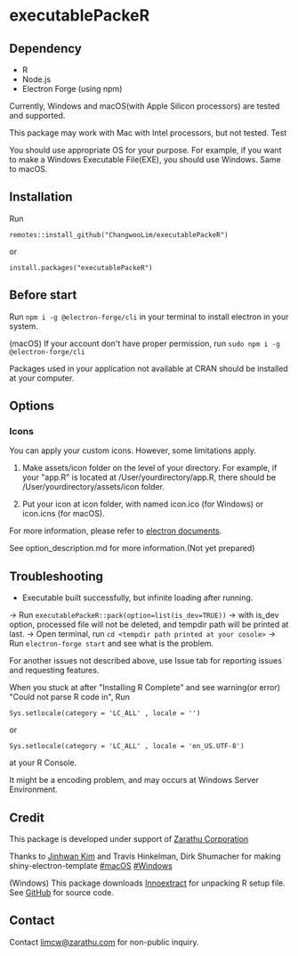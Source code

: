 # executablePackeR

## Dependency

- R
- Node.js
- Electron Forge (using npm)

Currently, Windows and macOS(with Apple Silicon processors) are tested and supported.

This package may work with Mac with Intel processors, but not tested. Test

You should use appropriate OS for your purpose. For example, if you want to make a Windows Executable File(EXE), you should use Windows. Same to macOS.

## Installation

Run

```
remotes::install_github("ChangwooLim/executablePackeR")
```

or

```
install.packages("executablePackeR")
```

## Before start

Run `npm i -g @electron-forge/cli` in your terminal to install electron in your system.

(macOS) If your account don't have proper permission, run `sudo npm i -g @electron-forge/cli`

Packages used in your application not available at CRAN should be installed at your computer.

## Options

### Icons

You can apply your custom icons. However, some limitations apply.

1. Make assets/icon folder on the level of your directory. For example, if your "app.R" is located at /User/yourdirectory/app.R, there should be /User/yourdirectory/assets/icon folder.

2. Put your icon at icon folder, with named icon.ico (for Windows) or icon.icns (for macOS).

For more information, please refer to [electron documents](https://www.electronforge.io/guides/create-and-add-icons).

See option_description.md for more information.(Not yet prepared)

## Troubleshooting

- Executable built successfully, but infinite loading after running.

-> Run `executablePackeR::pack(option=list(is_dev=TRUE))`
-> with is_dev option, processed file will not be deleted, and tempdir path will be printed at last.
-> Open terminal, run `cd <tempdir path printed at your cosole>` 
-> Run `electron-forge start` and see what is the problem.

For another issues not described above, use Issue tab for reporting issues and requesting features.

When you stuck at after "Installing R Complete" and see warning(or error) "Could not parse R code in",
Run 

```
Sys.setlocale(category = 'LC_ALL' , locale = '')
```

or

```
Sys.setlocale(category = 'LC_ALL' , locale = 'en_US.UTF-8')
```

at your R Console.

It might be a encoding problem, and may occurs at Windows Server Environment.

## Credit

This package is developed under support of [Zarathu Corporation](https://www.zarathu.com)

Thanks to [Jinhwan Kim](https://github.com/jhk0530) and Travis Hinkelman, Dirk Shumacher for making shiny-electron-template [#macOS](https://github.com/zarathucorp/shiny-electron-template-m1) [#Windows](https://github.com/zarathucorp/shiny-electron-template-windows)

(Windows) This package downloads [Innoextract](https://constexpr.org/innoextract/) for unpacking R setup file. See [GitHub](https://github.com/dscharrer/innoextract) for source code.

## Contact

Contact [limcw@zarathu.com](mailto:limcw@zarathu.com) for non-public inquiry.

